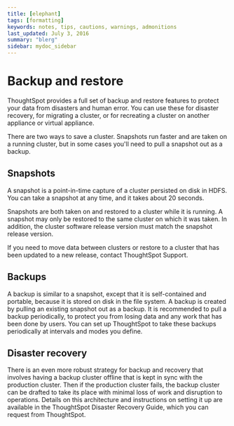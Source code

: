```yaml
---
title: [elephant]
tags: [formatting]
keywords: notes, tips, cautions, warnings, admonitions
last_updated: July 3, 2016
summary: "blerg"
sidebar: mydoc_sidebar
---
```

# Backup and restore

ThoughtSpot provides a full set of backup and restore features to protect your data from disasters and human error. You can use these for disaster recovery, for migrating a cluster, or for recreating a cluster on another appliance or virtual appliance.

There are two ways to save a cluster. Snapshots run faster and are taken on a running cluster, but in some cases you'll need to pull a snapshot out as a backup.

## Snapshots

A snapshot is a point-in-time capture of a cluster persisted on disk in HDFS. You can take a snapshot at any time, and it takes about 20 seconds.

Snapshots are both taken on and restored to a cluster while it is running. A snapshot may only be restored to the same cluster on which it was taken. In addition, the cluster software release version must match the snapshot release version.

If you need to move data between clusters or restore to a cluster that has been updated to a new release, contact ThoughtSpot Support.

## Backups

A backup is similar to a snapshot, except that it is self-contained and portable, because it is stored on disk in the file system. A backup is created by pulling an existing snapshot out as a backup. It is recommended to pull a backup periodically, to protect you from losing data and any work that has been done by users. You can set up ThoughtSpot to take these backups periodically at intervals and modes you define.

## Disaster recovery

There is an even more robust strategy for backup and recovery that involves having a backup cluster offline that is kept in sync with the production cluster. Then if the production cluster fails, the backup cluster can be drafted to take its place with minimal loss of work and disruption to operations. Details on this architecture and instructions on setting it up are available in the ThoughtSpot Disaster Recovery Guide, which you can request from ThoughtSpot.

